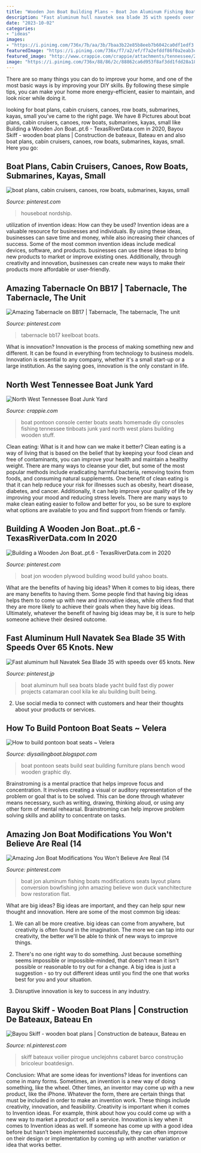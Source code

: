 ```yaml
---
title: "Wooden Jon Boat Building Plans ~ Boat Jon Aluminum Fishing Boats Modifications Seats Layout Plans Conversion Bowfishing John Amazing Believe Won Duck Vanchitecture Bow Restoration Flat"
description: "Fast aluminum hull navatek sea blade 35 with speeds over 65 knots. new"
date: "2023-10-02"
categories:
- "ideas"
images:
- "https://i.pinimg.com/736x/7b/aa/3b/7baa3b22e85b8eeb7b6042ca0df1edf3.jpg"
featuredImage: "https://i.pinimg.com/736x/f7/a2/ef/f7a2efddf86f0a2eab3ca7064baa23f8.jpg"
featured_image: "http://www.crappie.com/crappie/attachments/tennessee/255908d1483811334-north-west-tennessee-boat-junk-yard-console-basstracker078-jpg"
image: "https://i.pinimg.com/736x/88/86/2c/88862ca6d953f8af3dd1fdd28a18bb77--sea.jpg"
---
```



There are so many things you can do to improve your home, and one of the most basic ways is by improving your DIY skills. By following these simple tips, you can make your home more energy-efficient, easier to maintain, and look nicer while doing it.

	

		
looking for boat plans, cabin cruisers, canoes, row boats, submarines, kayas, small you've came to the right page. We have 8 Pictures about boat plans, cabin cruisers, canoes, row boats, submarines, kayas, small like Building a Wooden Jon Boat..pt.6 - TexasRiverData.com in 2020, Bayou Skiff - wooden boat plans | Construction de bateaux, Bateau en and also boat plans, cabin cruisers, canoes, row boats, submarines, kayas, small. Here you go:
		
    
## Boat Plans, Cabin Cruisers, Canoes, Row Boats, Submarines, Kayas, Small

<img loading=lazy src="https://i.pinimg.com/736x/1f/b4/b3/1fb4b34bd4e3f35d6495d1396af1ab92.jpg" onerror="this.onerror=null;this.src='https://tse1.mm.bing.net/th?id=OIP.FtRSo6sPo6VATglRjGA26gHaEu&amp;pid=15.1';" alt="boat plans, cabin cruisers, canoes, row boats, submarines, kayas, small">

_Source: pinterest.com_

>houseboat nordship. 

	

utilization of invention ideas: How can they be used?
Invention ideas are a valuable resource for businesses and individuals. By using these ideas, businesses can save time and money, while also increasing their chances of success. Some of the most common invention ideas include medical devices, software, and products. businesses can use these ideas to bring new products to market or improve existing ones. Additionally, through creativity and innovation, businesses can create new ways to make their products more affordable or user-friendly.

    
## Amazing Tabernacle On BB17 | Tabernacle, The Tabernacle, The Unit

<img loading=lazy src="https://i.pinimg.com/736x/7b/aa/3b/7baa3b22e85b8eeb7b6042ca0df1edf3.jpg" onerror="this.onerror=null;this.src='https://tse3.mm.bing.net/th?id=OIP.TQvHwYvFX5_0xoE-1koZxwHaJ3&amp;pid=15.1';" alt="Amazing Tabernacle on BB17 | Tabernacle, The tabernacle, The unit">

_Source: pinterest.com_

>tabernacle bb17 keelboat boats. 

	

What is innovation?
Innovation is the process of making something new and different. It can be found in everything from technology to business models. Innovation is essential to any company, whether it's a small start-up or a large institution. As the saying goes, innovation is the only constant in life.

    
## North West Tennessee Boat Junk Yard

<img loading=lazy src="http://www.crappie.com/crappie/attachments/tennessee/255908d1483811334-north-west-tennessee-boat-junk-yard-console-basstracker078-jpg" onerror="this.onerror=null;this.src='https://tse1.mm.bing.net/th?id=OIP.oaRQJJx6sWxv9kSLwze8fAHaJ4&amp;pid=15.1';" alt="North West Tennessee Boat Junk Yard">

_Source: crappie.com_

>boat pontoon console center boats seats homemade diy consoles fishing tennessee tinboats junk yard north west plans building wooden stuff. 

	

Clean eating: What is it and how can we make it better?
Clean eating is a way of living that is based on the belief that by keeping your food clean and free of contaminants, you can improve your health and maintain a healthy weight. There are many ways to cleanse your diet, but some of the most popular methods include eradicating harmful bacteria, removing toxins from foods, and consuming natural supplements.
One benefit of clean eating is that it can help reduce your risk for illnesses such as obesity, heart disease, diabetes, and cancer. Additionally, it can help improve your quality of life by improving your mood and reducing stress levels. There are many ways to make clean eating easier to follow and better for you, so be sure to explore what options are available to you and find support from friends or family.

    
## Building A Wooden Jon Boat..pt.6 - TexasRiverData.com In 2020

<img loading=lazy src="https://i.pinimg.com/736x/f7/a2/ef/f7a2efddf86f0a2eab3ca7064baa23f8.jpg" onerror="this.onerror=null;this.src='https://tse3.mm.bing.net/th?id=OIP.t6STWvXoIYeo7uELKUe5nQHaFj&amp;pid=15.1';" alt="Building a Wooden Jon Boat..pt.6 - TexasRiverData.com in 2020">

_Source: pinterest.com_

>boat jon wooden plywood building wood build yahoo boats. 

	

What are the benefits of having big ideas?
When it comes to big ideas, there are many benefits to having them. Some people find that having big ideas helps them to come up with new and innovative ideas, while others find that they are more likely to achieve their goals when they have big ideas. Ultimately, whatever the benefit of having big ideas may be, it is sure to help someone achieve their desired outcome.

    
## Fast Aluminum Hull Navatek Sea Blade 35 With Speeds Over 65 Knots. New

<img loading=lazy src="https://i.pinimg.com/736x/88/86/2c/88862ca6d953f8af3dd1fdd28a18bb77--sea.jpg" onerror="this.onerror=null;this.src='https://tse4.mm.bing.net/th?id=OIP.7Rg3WLs2Ok2mrpKgeE87kgHaLD&amp;pid=15.1';" alt="Fast aluminum hull Navatek Sea Blade 35 with speeds over 65 knots. New">

_Source: pinterest.jp_

>boat aluminum hull sea boats blade yacht build fast diy power projects catamaran cool kila ke alu building built being. 

	

2. Use social media to connect with customers and hear their thoughts about your products or services.

    
## How To Build Pontoon Boat Seats ~ Velera

<img loading=lazy src="https://lh3.googleusercontent.com/proxy/KIJQPrEJwJE1fklGWZ4EJxm45Im0J8pl3SHDU0NX8nzKPUNjS6OMT_kFEMkwQz2VQy061phJ3qoxywA_9v6IrhaYOCt47MhBQnxNL3cYKxhJGWqb5w=w1200-h630-p-k-no-nu" onerror="this.onerror=null;this.src='https://tse2.mm.bing.net/th?id=OIP.5kjXOyQBLyhhnlTzhe6xiAHaFX&amp;pid=15.1';" alt="How to build pontoon boat seats ~ Velera">

_Source: diysailingboat.blogspot.com_

>boat pontoon seats build seat building furniture plans bench wood wooden graphic diy. 

	

Brainstroming is a mental practice that helps improve focus and concentration. It involves creating a visual or auditory representation of the problem or goal that is to be solved. This can be done through whatever means necessary, such as writing, drawing, thinking aloud, or using any other form of mental rehearsal. Brainstroming can help improve problem solving skills and ability to concentrate on tasks.

    
## Amazing Jon Boat Modifications You Won&#039;t Believe Are Real (14

<img loading=lazy src="https://i.pinimg.com/736x/ed/81/9b/ed819bbded98bd757f566032a5e27463.jpg" onerror="this.onerror=null;this.src='https://tse3.mm.bing.net/th?id=OIP.cdPotvzSd53RR17yYIdmKgHaJ3&amp;pid=15.1';" alt="Amazing Jon Boat Modifications You Won&#039;t Believe Are Real (14">

_Source: pinterest.com_

>boat jon aluminum fishing boats modifications seats layout plans conversion bowfishing john amazing believe won duck vanchitecture bow restoration flat. 

	

What are big ideas?
Big ideas are important, and they can help spur new thought and innovation. Here are some of the most common big ideas:
1. We can all be more creative. big ideas can come from anywhere, but creativity is often found in the imagination. The more we can tap into our creativity, the better we'll be able to think of new ways to improve things.

2. There's no one right way to do something. Just because something seems impossible or impossible-minded, that doesn't mean it isn't possible or reasonable to try out for a change. A big idea is just a suggestion - so try out different ideas until you find the one that works best for you and your situation.

3. Disruptive innovation is key to success in any industry.

    
## Bayou Skiff - Wooden Boat Plans | Construction De Bateaux, Bateau En

<img loading=lazy src="https://i.pinimg.com/736x/b9/96/60/b9966003c2f2e7fd3ad450ed4e1e7b4b.jpg" onerror="this.onerror=null;this.src='https://tse1.mm.bing.net/th?id=OIP.pLEDN0L1CJWZGoHb8u3XSwHaFK&amp;pid=15.1';" alt="Bayou Skiff - wooden boat plans | Construction de bateaux, Bateau en">

_Source: nl.pinterest.com_

>skiff bateaux voilier pirogue unclejohns cabaret barco construção bricoleur boatdesign. 

	

Conclusion: What are some ideas for inventions?
Ideas for inventions can come in many forms. Sometimes, an invention is a new way of doing something, like the wheel. Other times, an inventor may come up with a new product, like the iPhone. Whatever the form, there are certain things that must be included in order to make an invention work. These things include creativity, innovation, and feasibility. 
Creativity is important when it comes to Invention ideas. For example, think about how you could come up with a new way to market a product or sell a service. Innovation is key when it comes to Invention ideas as well. If someone has come up with a good idea before but hasn’t been implemented successfully, they can often improve on their design or implementation by coming up with another variation or idea that works better.

